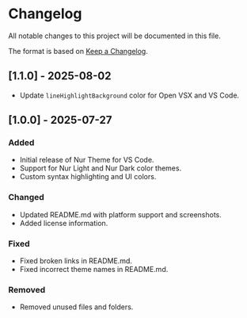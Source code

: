 # Changelog

All notable changes to this project will be documented in this file.

The format is based on [Keep a Changelog](https://keepachangelog.com/en/1.0.0/).

## [1.1.0] - 2025-08-02

- Update `lineHighlightBackground` color for Open VSX and VS Code.

## [1.0.0] - 2025-07-27

### Added
- Initial release of Nur Theme for VS Code.
- Support for Nur Light and Nur Dark color themes.
- Custom syntax highlighting and UI colors.

### Changed
- Updated README.md with platform support and screenshots.
- Added license information.

### Fixed
- Fixed broken links in README.md.
- Fixed incorrect theme names in README.md.

### Removed
- Removed unused files and folders.
